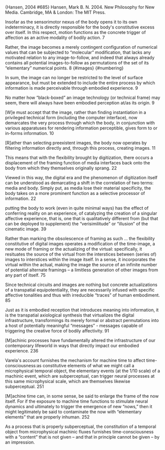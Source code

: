 ﻿{Hansen, 2004 #685}
Hansen, Mark B. N. 2004. New Philosophy for New Media. Cambridge, MA & London: The MIT Press.

Insofar as the sensorimotor nexus of the body opens it to its own indeterminacy, it is directly responsible for the body's constitutive excess over itself. In this respect, motion functions as the concrete trigger of affection as an active modality of bodily action. 7

Rather, the image becomes a merely contingent configuration of numerical values that can be subjected to “molecular” modification, that lacks any motivated relation to any image-to-follow, and indeed that always already contains all potential images-to-follow as permutations of the set of its “elementary” numerical points. 8 {#images} {#numbering}

In sum, the image can no longer be restricted to the level of surface appearance, but must be extended to include the entire process by which information is made perceivable through embodied experience. 9

No matter how “black-boxed” an image technology (or technical frame) may seem, there will always have been embodied perception at/as its origin. 9 

[W]e must accept that the image, rather than finding instantiation in a privileged technical form (including the computer interface), now demarcates the very process through which the body, in conjunction with various apparatuses for rendering information perceptible, gives form to or in-forms  information. 10

[R]ather than selecting preexistent images, the body now operates by filtering information  directly and, through this process, creating images. 11

This means that with the flexibility brought by digitization,  there occurs a displacement of the framing function of media interfaces back onto the body from which they themselves originally sprang. 22

Viewed in this way, the digital era and the phenomenon of digitization itself can be understood as demarcating a shift in the correlation of two terms: media and body. Simply put, as media lose their material specificity, the body takes on a more prominent function as a selective processor of information. 22

putting the body to work (even in quite minimal ways) has the effect of conferring reality on an experience, of catalyzing the creation of a singular affective experience, that is, one that is qualitatively different from (but that can be deployed to supplement) the “verisimilitude” or “illusion” of the cinematic image. 39

Rather than marking the obsolescence of framing as such ... the flexibility constitutive of  digital images operates a modification of the time-image, a new mode of framing or the actualizing of the virtual: specifically, it resituates the source of the virtual from the interstices between (series of) images to interstices within  the image itself. In a sense, it incorporates the virtual within the actual, making the image the source of an infinite number of potential alternate framings – a limitless generation of other images from any part of itself. 75

Since technical circuits and images are nothing but concrete actualizations of a transpatial equipotentiality, they are necessarily infused with specific affective tonalities and thus with irreducible “traces” of human embodiment. 85

Just as it is embodied reception that introduces meaning into information, it is the transpatial axiological synthesis that virtualizes the digital infrastructure, transformings its merely formal or abstract permutations into a host of potentially meaningful “messages” - messages capable of triggering the creative force of bodily affectivity. 91

[M]achinic processes have fundamentally altered the infrastructure of our contemporary lifeworld in ways that directly impact our embodied experience. 236

Varela's account furnishes the mechanism for machine time to affect time-consciousness:as constitutive elements of what we might call a microphysical temporal object, the elementary events (at the 1/10 scale) of a machinic event, which are subperceptual, can trigger neural processes at this same microphysical scale, which are themselves likewise subperceptual. 251

[M]achine time can, in some sense, be said to enlarge the frame of the now itself. For if the exposure to machine time functions to stimulate neural dynamics and ultimately to trigger the emergence of new “nows,” then it might legitimately be said to contaminate the now with “elementary elements” that are properly inhuman. 252

As a process that is properly subperceptual, the constitution of a temporal object from microphysical machinic fluxes furnishes time-consciousness with a “content” that is not given – and that in principle cannot be given – by an impression. 


